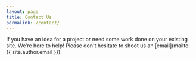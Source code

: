 ```yaml
---
layout: page
title: Contact Us
permalink: /contact/
---
```


If you have an idea for a project or need some work done on your existing site. We’re here to help! Please don't hesitate to shoot us an [email](mailto:{{ site.author.email }}).

<script type="text/javascript" src="https://odamae.io/form/js/light.js"></script>
<form id="odamae-contact-form" method="post" style="display: none">
    <div class="odamae-row">
    <input type="text" class="odamae-input" name="name" id="name" value="" placeholder="Name" />
    <input type="text" class="odamae-input" name="contact" id="contact" value="" placeholder="Email" />
    <textarea class="odamae-textarea" name="message" id="message" placeholder="Enter your message" rows="6"></textarea>
    </div>
    <div class="odamae-row visual-captcha"></div>
    <div class="odamae-row actions">
    <input type="submit" class="odamae-button odamae-submit" value="Send Message" onclick="odamaeSubmit(this)" data-apikey="odamae.io_e8cfa53f94d1cc356a9f8582be109973_8646" />
    </div>
</form>